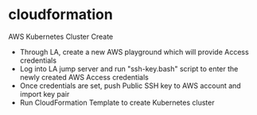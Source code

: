 # cloudformation

AWS Kubernetes Cluster Create

- Through LA, create a new AWS playground which will provide Access credentials
- Log into LA jump server and run "ssh-key.bash" script to enter the newly created AWS Access credentials
- Once credentials are set, push Public SSH key to AWS account and import key pair
- Run CloudFormation Template to create Kubernetes cluster
